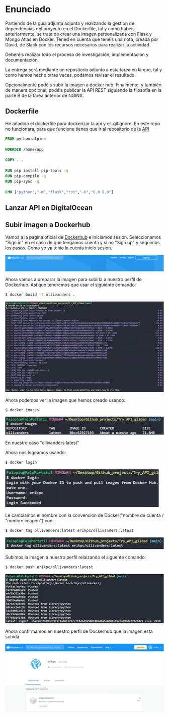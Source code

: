 # Enunciado

Partiendo de la guía adjunta adjunta y realizando la gestión de dependencias del proyecto en el Dockerfile, tal y como habéis anteriormente, se trata de crear una imagen personalizada con Flask y Mongo Atlas en Docker. Tened en cuenta que tenéis una nota, creada por David, de Slack con los recursos necesarios para realizar la actividad.

Deberéis realizar todo el proceso de investigación, implementación y documentación.

La entrega será mediante un repositorio adjunto a esta tarea en la que, tal y como hemos hecho otras veces, podamos revisar el resultado.

Opcionalmente podéis subir la imagen a docker hub. Finalmente, y también de manera opcional, podéis publicar la API REST siguiendo la filosofía en la parte B de la tarea anterior de NGINX.

## Dockerfile

He añadido el dockerfile para dockerizar la api y el .gitignore. En este repo no funcionara, para que funcione tienes que ir al repositorio de la [API](https://github.com/ErikPC/API_Gilded_Ollivanders)

```DockerFile
FROM python:alpine

WORKDIR /home/app

COPY . .

RUN pip install pip-tools -q
RUN pip-compile -q
RUN pip-sync -q

CMD ["python","-m","flask","run","-h","0.0.0.0"]
```

## Lanzar API en DigitalOcean

## Subir imagen a Dockerhub

Vamos a la pagina oficial de [Dockerhub](https://hub.docker.com/) e iniciamos sesion.
Seleccionamos "Sign in" en el caso de que tengamos cuenta y si no "Sign up" y seguimos los pasos.
Como yo ya tenia la cuenta inicio sesion.

<img src="./docs/dockerhub_inicio_sesion.PNG">

Ahora vamos a preparar la imagen para subirla a nuestro perfil de Dockerhub. Asi que tendremos que usar el siguiente comando:

```bash
$ docker build -t ollivanders .
```

<img src="./docs/docker_build.png">

Ahora podemos ver la imagen que hemos creado usando:

```bash
$ docker images
```

<img src="./docs/docker_images.png">

En nuestro caso "ollivanders:latest"

Ahora nos logeamos usando:

```bash
$ docker login
```

<img src="./docs/docker_login.png">

Le cambiamos el nombre con la convencion de Docker("nombre de cuenta / "nombre imagen") con:

```bash
$ docker tag ollivanders:latest erikpc/ollivanders:latest
```

<img src="./docs/docker_tag.png">

Subimos la imagen a nuestro perfil relaizando el siguente comando:

```bash
$ docker push erikpc/ollivanders:latest
```

<img src="./docs/docker_push.png">

Ahora confirmamos en nuestro perfil de Dockerhub que la imagen esta subida

<img src="./docs/dockerhub_comprobar.png">
